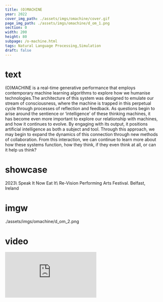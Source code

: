 ```yaml
---
title: (O)MACHINE
year: 2022
cover_img_path: ./assets/imgs/omachine/cover.gif
page_img_path: ./assets/imgs/omachine/d_om_1.png
section: 0
width: 200
height: 80
subpage: /o-machine.html
tags: Natural Language Processing,Simulation
draft: false
---
```

# text
(O)MACHINE is a real-time generative performance that employs contemporary machine learning algorithms to explore how we humanise technologies.The architecture of this system was designed to emulate our stream of consciousness, where the machine is trapped in this perpetual cycle through processes of reflection and feedback. As questions begin to arise around the sentience or ‘intelligence’ of these thinking machines, it has become even more important to explore our relationship with machines, and how it continues to evolve. By engaging with its output, it positions artificial intelligence as both a subject and tool. Through this approach, we may begin to expand the dynamics of this connection through new methods of collaboration. From this interaction, we can continue to learn more about how these systems function, how they think, if they even think at all, or can it help us think?
# showcase
2023\ Speak It Now Eat It\ Re-Vision Performing Arts Festival. Belfast, Ireland
# imgw
./assets/imgs/omachine/d_om_2.png
# video
<iframe src="https://player.vimeo.com/video/723073426?h=b7cb2c084f" class="video-frame" frameborder="0" allow="autoplay; fullscreen" allowfullscreen></iframe>